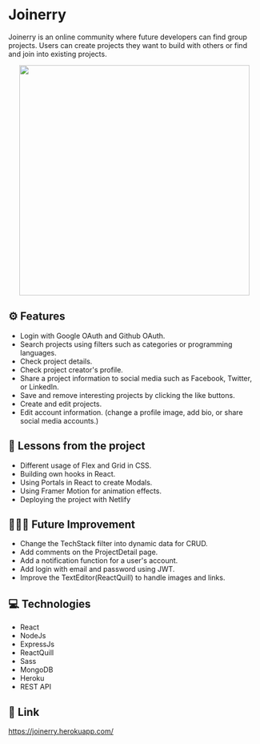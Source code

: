 # Joinerry

Joinerry is an online community where future developers can find group projects.
Users can create projects they want to build with others or find and join into existing projects.

<p align="center">
  <img width="460" height="auto" src="./assets/demo.gif">
</p>

## ⚙️ Features

- Login with Google OAuth and Github OAuth.
- Search projects using filters such as categories or programming languages.
- Check project details.
- Check project creator's profile.
- Share a project information to social media such as Facebook, Twitter, or LinkedIn.
- Save and remove interesting projects by clicking the like buttons.
- Create and edit projects.
- Edit account information. (change a profile image, add bio, or share social media accounts.)

## 📌 Lessons from the project

- Different usage of Flex and Grid in CSS.
- Building own hooks in React.
- Using Portals in React to create Modals.
- Using Framer Motion for animation effects.
- Deploying the project with Netlify

## 👩🏻‍🔧 Future Improvement

- Change the TechStack filter into dynamic data for CRUD.
- Add comments on the ProjectDetail page.
- Add a notification function for a user's account.
- Add login with email and password using JWT.
- Improve the TextEditor(ReactQuill) to handle images and links.

## 💻 Technologies

- React
- NodeJs
- ExpressJs
- ReactQuill
- Sass
- MongoDB
- Heroku
- REST API

## 🔗 Link

https://joinerry.herokuapp.com/
